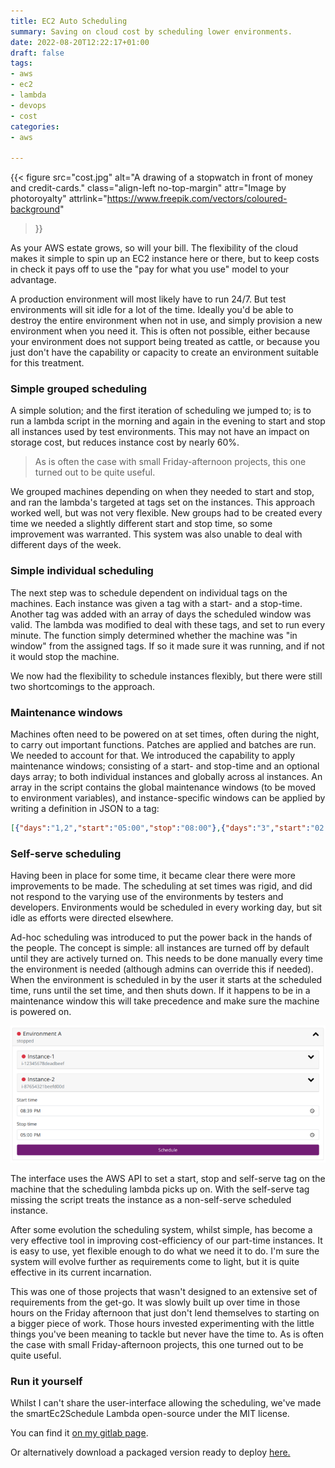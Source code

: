 ```yaml
---
title: EC2 Auto Scheduling
summary: Saving on cloud cost by scheduling lower environments.
date: 2022-08-20T12:22:17+01:00
draft: false
tags:
- aws
- ec2
- lambda
- devops
- cost
categories:
- aws

---
```


{{<
	figure src="cost.jpg"
	alt="A drawing of a stopwatch in front of money and credit-cards."
	class="align-left no-top-margin"
	attr="Image by photoroyalty"
	attrlink="https://www.freepik.com/vectors/coloured-background"
>}}

As your AWS estate grows, so will your bill. The flexibility of the cloud makes
it simple to spin up an EC2 instance here or there, but to keep costs in check
it pays off to use the "pay for what you use" model to your advantage.

A production environment will most likely have to run 24/7. But test
environments will sit idle for a lot of the time. Ideally you'd be able to
destroy the entire environment when not in use, and simply provision a new
environment when you need it. This is often not possible, either because your
environment does not support being treated as cattle, or because you just don't
have the capability or capacity to create an environment suitable for this
treatment.

### Simple grouped scheduling

A simple solution; and the first iteration of scheduling we jumped to; is to run
a lambda script in the morning and again in the evening to start and stop all
instances used by test environments. This may not have an impact on storage
cost, but reduces instance cost by nearly 60%.

> As is often the case with small Friday-afternoon projects, this one turned
> out to be quite useful.

We grouped machines depending on when they needed to start and stop, and ran the
lambda's targeted at tags set on the instances. This approach worked well, but
was not very flexible. New groups had to be created every time we needed a
slightly different start and stop time, so some improvement was warranted.
This system was also unable to deal with different days of the week.

### Simple individual scheduling

The next step was to schedule dependent on individual tags on the machines. Each
instance was given a tag with a start- and a stop-time. Another tag was added
with an array of days the scheduled window was valid. The lambda was modified
to deal with these tags, and set to run every minute. The function simply
determined whether the machine was "in window" from the assigned tags. If so it
made sure it was running, and if not it would stop the machine.

We now had the flexibility to schedule instances flexibly, but there were
still two shortcomings to the approach.

### Maintenance windows

Machines often need to be powered on at set times, often during the night, to
carry out important functions. Patches are applied and batches are run. We
needed to account for that.
We introduced the capability to apply maintenance windows; consisting of a
start- and stop-time and an optional days array; to both individual instances
and globally across al instances. An array in the script contains the global
maintenance windows (to be moved to environment variables), and
instance-specific windows can be applied by writing a definition in JSON to
a tag:

```json
[{"days":"1,2","start":"05:00","stop":"08:00"},{"days":"3","start":"02:50","stop":"03:30"}]
```

### Self-serve scheduling

Having been in place for some time, it became clear there were more improvements
to be made. The scheduling at set times was rigid, and did not respond to the
varying use of the environments by testers and developers. Environments would
be scheduled in every working day, but sit idle as efforts were directed
elsewhere.

Ad-hoc scheduling was introduced to put the power back in the hands of the
people. The concept is simple: all instances are turned off by default until
they are actively turned on. This needs to be done manually every time the
environment is needed (although admins can override this if needed). When the
environment is scheduled in by the user it starts at the scheduled time, runs
until the set time, and then shuts down. If it happens to be in a maintenance
window this will take precedence and make sure the machine is powered on.

![Ad-hoc scheduling interface](scheduling.png)

The interface uses the AWS API to set a start, stop and self-serve tag on the
machine that the scheduling lambda picks up on. With the self-serve tag missing
the script treats the instance as a non-self-serve scheduled instance.

After some evolution the scheduling system, whilst simple, has become a very
effective tool in improving cost-efficiency of our part-time instances. It is
easy to use, yet flexible enough to do what we need it to do. I'm sure the
system will evolve further as requirements come to light, but it is quite
effective in its current incarnation.

This was one of those projects that wasn't designed to an extensive set of
requirements from the get-go. It was slowly built up over time in those hours
on the Friday afternoon that just don't lend themselves to starting on a bigger
piece of work. Those hours invested experimenting with the little things you've
been meaning to tackle but never have the time to. As is often the case with
small Friday-afternoon projects, this one turned out to be quite useful.

### Run it yourself

Whilst I can't share the user-interface allowing the scheduling, we've made the
smartEc2Schedule Lambda open-source under the MIT license.

You can find it [on my gitlab page](https://gitlab.com/dcolon/smartec2schedule).

Or alternatively download a packaged version ready to deploy
[here.](smartEc2Schedule_rev_48fa88a.zip)